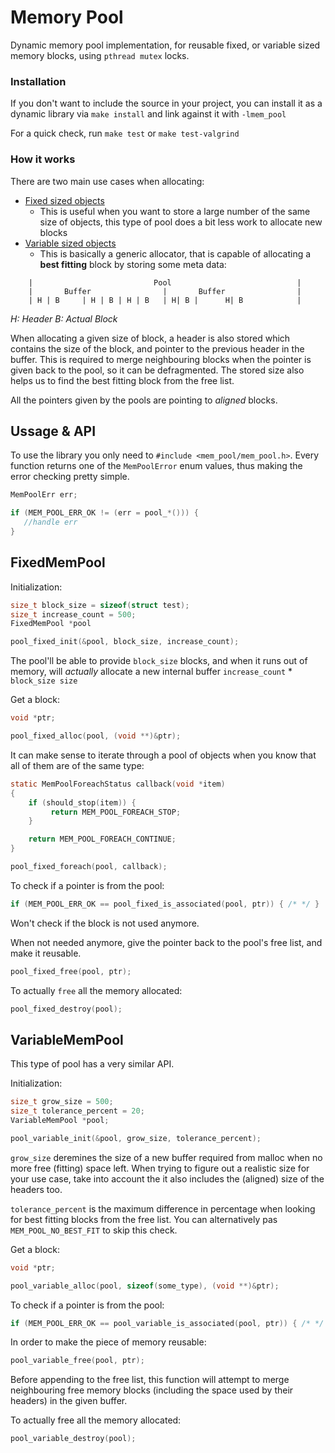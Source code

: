 # Memory Pool

Dynamic memory pool implementation, for reusable fixed, or variable sized memory blocks, using `pthread mutex` locks.

### Installation

If you don't want to include the source in your project, you can install it as a dynamic library via `make install` and link against it with `-lmem_pool`

For a quick check, run `make test` or `make test-valgrind` 

### How it works

There are two main use cases when allocating:
* [Fixed sized objects](#fixed-pool)
    * This is useful when you want to store a large number of the same size of objects, this type of pool does a bit less work to allocate new blocks
* [Variable sized objects](#variable-pool)
    * This is basically a generic allocator, that is capable of allocating a **best fitting** block by storing some meta data:
```
    |                           Pool                            |
    |       Buffer                |       Buffer                |
    | H | B     | H | B | H | B   | H| B |      H| B            |
```
*H: Header 
B: Actual Block*

When allocating a given size of block, a header is also stored which contains the size of the block, and pointer to the previous header in the buffer. This is required to merge neighbouring blocks when the pointer is given back to the pool, so it can be defragmented. The stored size also helps us to find the best fitting block from the free list.

All the pointers given by the pools are pointing to *aligned* blocks.

## Ussage & API

To use the library you only need to `#include <mem_pool/mem_pool.h>`. Every function returns one of the `MemPoolError` enum values, thus making the error checking pretty simple.

```C
MemPoolErr err;

if (MEM_POOL_ERR_OK != (err = pool_*())) {
   //handle err
}
```

## <a name="fixed-pool">FixedMemPool</a>

Initialization:

```c
size_t block_size = sizeof(struct test);
size_t increase_count = 500;
FixedMemPool *pool

pool_fixed_init(&pool, block_size, increase_count);
```

The pool'll be able to provide `block_size` blocks, and when it runs out of memory, will *actually* allocate a new internal buffer `increase_count` * `block_size size`


Get a block:

```c
void *ptr;

pool_fixed_alloc(pool, (void **)&ptr);
```

It can make sense to iterate through a pool of objects when you know that all of them are of the same type:

```c
static MemPoolForeachStatus callback(void *item)
{
    if (should_stop(item)) {
         return MEM_POOL_FOREACH_STOP;
    }

    return MEM_POOL_FOREACH_CONTINUE;
}

pool_fixed_foreach(pool, callback);
```

To check if a pointer is from the pool:

```c
if (MEM_POOL_ERR_OK == pool_fixed_is_associated(pool, ptr)) { /* */ }
```
Won't check if the block is not used anymore.


When not needed anymore, give the pointer back to the pool's free list, and make it reusable. 

```c
pool_fixed_free(pool, ptr);
```

To actually `free` all the memory allocated:

```c
pool_fixed_destroy(pool);
```

## <a name="variable-pool">VariableMemPool</a>

This type of pool has a very similar API.

Initialization:

```c
size_t grow_size = 500; 
size_t tolerance_percent = 20;
VariableMemPool *pool;

pool_variable_init(&pool, grow_size, tolerance_percent);
```
`grow_size` deremines the size of a new buffer required from malloc when no more free (fitting) space left. When trying to figure out a realistic size for your use case, take into account the it also includes the (aligned) size of the headers too.

`tolerance_percent` is the maximum difference in percentage when looking for best fitting blocks from the free list. You can alternatively pas `MEM_POOL_NO_BEST_FIT` to skip this check.


Get a block:

```c
void *ptr;

pool_variable_alloc(pool, sizeof(some_type), (void **)&ptr);
```

To check if a pointer is from the pool:

```c
if (MEM_POOL_ERR_OK == pool_variable_is_associated(pool, ptr)) { /* */ }
```

In order to make the piece of memory reusable:

```c
pool_variable_free(pool, ptr);
```
Before appending to the free list, this function will attempt to merge neighbouring free memory blocks (including the space used by their headers) in the given buffer.

To actually free all the memory allocated:

```c
pool_variable_destroy(pool);
```
